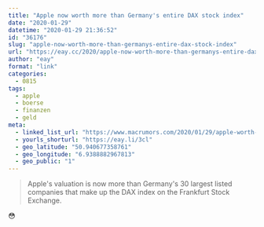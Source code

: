```yaml
---
title: "Apple now worth more than Germany's entire DAX stock index"
date: "2020-01-29"
datetime: "2020-01-29 21:36:52"
id: "36176"
slug: "apple-now-worth-more-than-germanys-entire-dax-stock-index"
url: "https://eay.cc/2020/apple-now-worth-more-than-germanys-entire-dax-stock-index/"
author: "eay"
format: "link"
categories:
  - 0815
tags:
  - apple
  - boerse
  - finanzen
  - geld
meta:
  - linked_list_url: "https://www.macrumors.com/2020/01/29/apple-worth-more-than-germany-dax/"
  - yourls_shorturl: "https://eay.li/3cl"
  - geo_latitude: "50.940677358761"
  - geo_longitude: "6.9388882967813"
  - geo_public: "1"
---
```


> Apple's valuation is now more than Germany's 30 largest listed companies that make up the DAX index on the Frankfurt Stock Exchange.

😳
